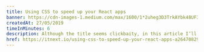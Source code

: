 ```yaml
---
title: Using CSS to speed up your React apps
banner: https://cdn-images-1.medium.com/max/1600/1*2uheg3D3TrkAYbk48UF3mA.png
createdAt: 27/05/2019
timeInMinutes: 6
description: Although the title seems clickbaity, in this article I’ll be talking about how you can use CSS to replace some of your JavaScript code in order to make your React apps more responsive
href: https://itnext.io/using-css-to-speed-up-your-react-apps-a26470829472
---
```

